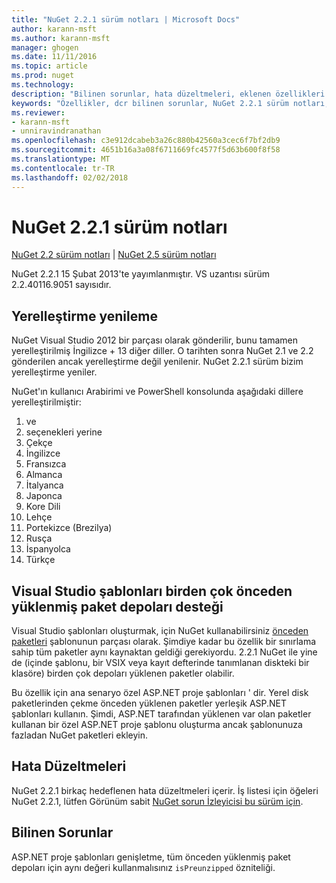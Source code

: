 ```yaml
---
title: "NuGet 2.2.1 sürüm notları | Microsoft Docs"
author: karann-msft
ms.author: karann-msft
manager: ghogen
ms.date: 11/11/2016
ms.topic: article
ms.prod: nuget
ms.technology: 
description: "Bilinen sorunlar, hata düzeltmeleri, eklenen özellikleri ve dcr NuGet 2.2.1 dahil etmek için sürüm notları."
keywords: "Özellikler, dcr bilinen sorunlar, NuGet 2.2.1 sürüm notları, hata düzeltmeleri eklendi"
ms.reviewer:
- karann-msft
- unniravindranathan
ms.openlocfilehash: c3e912dcabeb3a26c880b42560a3cec6f7bf2db9
ms.sourcegitcommit: 4651b16a3a08f6711669fc4577f5d63b600f8f58
ms.translationtype: MT
ms.contentlocale: tr-TR
ms.lasthandoff: 02/02/2018
---
```

# <a name="nuget-221-release-notes"></a>NuGet 2.2.1 sürüm notları

[NuGet 2.2 sürüm notları](../release-notes/nuget-2.2.md) | [NuGet 2.5 sürüm notları](../release-notes/nuget-2.5.md)

NuGet 2.2.1 15 Şubat 2013'te yayımlanmıştır.  VS uzantısı sürüm 2.2.40116.9051 sayısıdır.

## <a name="localization-refresh"></a>Yerelleştirme yenileme
NuGet Visual Studio 2012 bir parçası olarak gönderilir, bunu tamamen yerelleştirilmiş İngilizce + 13 diğer diller.  O tarihten sonra NuGet 2.1 ve 2.2 gönderilen ancak yerelleştirme değil yenilenir.  NuGet 2.2.1 sürüm bizim yerelleştirme yeniler.

NuGet'ın kullanıcı Arabirimi ve PowerShell konsolunda aşağıdaki dillere yerelleştirilmiştir:

1. ve
1. seçenekleri yerine
1. Çekçe
1. İngilizce
1. Fransızca
1. Almanca
1. İtalyanca
1. Japonca
1. Kore Dili
1. Lehçe
1. Portekizce (Brezilya)
1. Rusça
1. İspanyolca
1. Türkçe

## <a name="visual-studio-templates-support-multiple-preinstalled-package-repositories"></a>Visual Studio şablonları birden çok önceden yüklenmiş paket depoları desteği
Visual Studio şablonları oluşturmak, için NuGet kullanabilirsiniz [önceden paketleri](../visual-studio-extensibility/visual-studio-templates.md) şablonunun parçası olarak.  Şimdiye kadar bu özellik bir sınırlama sahip tüm paketler aynı kaynaktan geldiği gerekiyordu.  2.2.1 NuGet ile yine de (içinde şablonu, bir VSIX veya kayıt defterinde tanımlanan diskteki bir klasöre) birden çok depoları yüklenen paketler olabilir.

Bu özellik için ana senaryo özel ASP.NET proje şablonları ' dir.  Yerel disk paketlerinden çekme önceden yüklenen paketler yerleşik ASP.NET şablonları kullanın.  Şimdi, ASP.NET tarafından yüklenen var olan paketler kullanan bir özel ASP.NET proje şablonu oluşturma ancak şablonunuza fazladan NuGet paketleri ekleyin.

## <a name="bug-fixes"></a>Hata Düzeltmeleri
NuGet 2.2.1 birkaç hedeflenen hata düzeltmeleri içerir. İş listesi için öğeleri NuGet 2.2.1, lütfen Görünüm sabit [NuGet sorun İzleyicisi bu sürüm için](http://nuget.codeplex.com/workitem/list/advanced?keyword=&status=Closed&type=All&priority=All&release=NuGet%202.2.1&assignedTo=All&component=All&sortField=LastUpdatedDate&sortDirection=Descending&page=0).


## <a name="known-issues"></a>Bilinen Sorunlar

ASP.NET proje şablonları genişletme, tüm önceden yüklenmiş paket depoları için aynı değeri kullanmalısınız `isPreunzipped` özniteliği.
